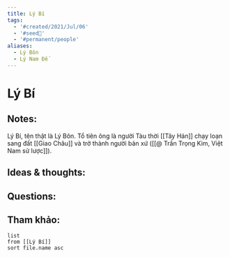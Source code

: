 ```yaml
---
title: Lý Bí
tags:
  - '#created/2021/Jul/06'
  - '#seed🥜'
  - '#permanent/people'
aliases:
  - Lý Bôn
  - Lý Nam Đế
---
```

# Lý Bí

## Notes:
Lý Bí, tên thật là Lý Bôn. Tổ tiên ông là người Tàu thời [[Tây Hán]] chạy loạn sang đất [[Giao Châu]] và trở thành người bản xứ ([[@ Trần Trọng Kim, Việt Nam sử lược]]).

## Ideas & thoughts:

## Questions:


## Tham khảo:
```dataview
list
from [[Lý Bí]]
sort file.name asc
```



